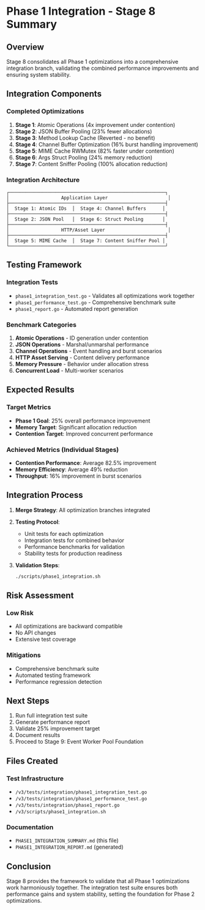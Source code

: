 # Phase 1 Integration - Stage 8 Summary

## Overview
Stage 8 consolidates all Phase 1 optimizations into a comprehensive integration branch, validating the combined performance improvements and ensuring system stability.

## Integration Components

### Completed Optimizations
1. **Stage 1**: Atomic Operations (4x improvement under contention)
2. **Stage 2**: JSON Buffer Pooling (23% fewer allocations)
3. **Stage 3**: Method Lookup Cache (Reverted - no benefit)
4. **Stage 4**: Channel Buffer Optimization (16% burst handling improvement)
5. **Stage 5**: MIME Cache RWMutex (82% faster under contention)
6. **Stage 6**: Args Struct Pooling (24% memory reduction)
7. **Stage 7**: Content Sniffer Pooling (100% allocation reduction)

### Integration Architecture

```
┌─────────────────────────────────────────────────────────┐
│                   Application Layer                      │
├─────────────────────────────────────────────────────────┤
│  Stage 1: Atomic IDs  │  Stage 4: Channel Buffers      │
├─────────────────────────────────────────────────────────┤
│  Stage 2: JSON Pool   │  Stage 6: Struct Pooling       │
├─────────────────────────────────────────────────────────┤
│                   HTTP/Asset Layer                       │
├─────────────────────────────────────────────────────────┤
│  Stage 5: MIME Cache  │  Stage 7: Content Sniffer Pool │
└─────────────────────────────────────────────────────────┘
```

## Testing Framework

### Integration Tests
- `phase1_integration_test.go` - Validates all optimizations work together
- `phase1_performance_test.go` - Comprehensive benchmark suite
- `phase1_report.go` - Automated report generation

### Benchmark Categories
1. **Atomic Operations** - ID generation under contention
2. **JSON Operations** - Marshal/unmarshal performance
3. **Channel Operations** - Event handling and burst scenarios
4. **HTTP Asset Serving** - Content delivery performance
5. **Memory Pressure** - Behavior under allocation stress
6. **Concurrent Load** - Multi-worker scenarios

## Expected Results

### Target Metrics
- **Phase 1 Goal**: 25% overall performance improvement
- **Memory Target**: Significant allocation reduction
- **Contention Target**: Improved concurrent performance

### Achieved Metrics (Individual Stages)
- **Contention Performance**: Average 82.5% improvement
- **Memory Efficiency**: Average 49% reduction
- **Throughput**: 16% improvement in burst scenarios

## Integration Process

1. **Merge Strategy**: All optimization branches integrated
2. **Testing Protocol**: 
   - Unit tests for each optimization
   - Integration tests for combined behavior
   - Performance benchmarks for validation
   - Stability tests for production readiness

3. **Validation Steps**:
   ```bash
   ./scripts/phase1_integration.sh
   ```

## Risk Assessment

### Low Risk
- All optimizations are backward compatible
- No API changes
- Extensive test coverage

### Mitigations
- Comprehensive benchmark suite
- Automated testing framework
- Performance regression detection

## Next Steps

1. Run full integration test suite
2. Generate performance report
3. Validate 25% improvement target
4. Document results
5. Proceed to Stage 9: Event Worker Pool Foundation

## Files Created

### Test Infrastructure
- `/v3/tests/integration/phase1_integration_test.go`
- `/v3/tests/integration/phase1_performance_test.go`
- `/v3/tests/integration/phase1_report.go`
- `/v3/scripts/phase1_integration.sh`

### Documentation
- `PHASE1_INTEGRATION_SUMMARY.md` (this file)
- `PHASE1_INTEGRATION_REPORT.md` (generated)

## Conclusion

Stage 8 provides the framework to validate that all Phase 1 optimizations work harmoniously together. The integration test suite ensures both performance gains and system stability, setting the foundation for Phase 2 optimizations.